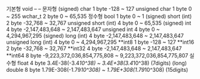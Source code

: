 기본형 void – –
문자형 (signed) char 1 byte -128 ~ 127
unsigned char 1 byte 0 ~ 255
wchar_t 2 byte 0 ~ 65,535
정수형 bool 1 byte 0 ~ 1
(signed) short (int) 2 byte -32,768 ~ 32,767
unsigned short (int) 4 byte 0 ~ 65,535
(signed) int 4 byte -2,147,483,648 ~ 2,147,483,647
unsigned int 4 byte 0 ~ 4,294,967,295
(signed) long (int) 4 byte -2,147,483,648 ~ 2,147,483,647
unsigned long (int) 4 byte 0 ~ 4,294,967,295
**int8 1 byte -128 ~ 127
**int16 2 byte -32,768 ~ 32,767
**int32 4 byte -2,147,483,648 ~ 2,147,483,647
**int64 8 byte -9,223,372,036,854,775,808 ~ 9,223,372,036,854,775,807
실수형 float 4 byte 3.4E-38(-3.4*10^38) ~ 3.4E+38(3.4*10^38) (7digits)
(long) double 8 byte 1.79E-308(-1.79*10^308) ~ 1.79E+308(1.79*10^308) (15digits)
